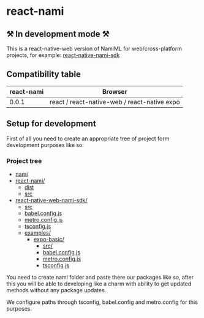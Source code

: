 # react-nami

## ⚒ In development mode ⚒

This is a react-native-web version of NamiML for web/cross-platform projects, for example: [react-native-nami-sdk](https://github.com/namiml/react-native-nami-sdk)

## Compatibility table

| react-nami | Browser                                      |
|------------|----------------------------------------------|
| 0.0.1      | react / react-native-web / react-native expo |


## Setup for development

First of all you need to create an appropriate tree of project form development purposes like so:

### Project tree
* [nami]()
* [react-nami/]()
    * [dist]()
    * [src]()
* [react-native-web-nami-sdk/]()
  * [src]()
  * [babel.config.js]()
  * [metro.config.js]()
  * [tsconfig.js]()
  * [examples/]()
    *  [expo-basic/]()
          * [src/]()
          * [babel.config.js]()
          * [metro.config.js]()
          * [tsconfig.js]()

You need to create nami folder and paste there our packages like so, after this you will be able to developing like a charm with ability to get updated methods without any package updates.

We configure paths through tsconfig, babel.config and metro.config for this purposes.
